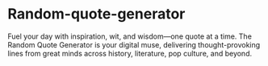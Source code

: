 # Random-quote-generator
Fuel your day with inspiration, wit, and wisdom—one quote at a time. The Random Quote Generator is your digital muse, delivering thought-provoking lines from great minds across history, literature, pop culture, and beyond.
